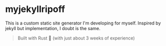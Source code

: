 # myjekyllripoff

This is a custom static site generator I'm developing for myself. Inspired by jekyll but implementation, I doubt is the same.

> Built with Rust 🦀 (with just about 3 weeks of experience)

